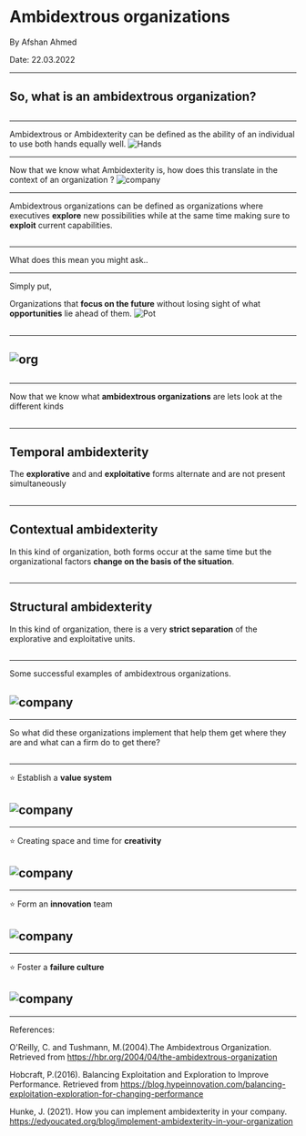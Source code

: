 # Ambidextrous organizations

By Afshan Ahmed

Date: 22.03.2022

<!-- .slide: data-background="./back.jpg" -->

---

## So, what is an ambidextrous organization?

## <!-- .slide: data-background="./back.jpg" -->

---

Ambidextrous or Ambidexterity can be defined as the ability of an individual to use both hands equally well.
![Hands](hands.jpeg)

 <!-- .slide: data-background="./back.jpg" -->

---

Now that we know what Ambidexterity is, how does this translate in the context of an organization ?
![company](handss.jpeg)

<!-- .slide: data-background="./back.jpg" -->

---

Ambidextrous organizations can be defined as organizations where executives **explore** new possibilities while at the same time making sure to **exploit** current capabilities.

## <!-- .slide: data-background="./back.jpg" -->

---

What does this mean you might ask..

<!-- .slide: data-background="./back.jpg" -->

---

Simply put,

Organizations that **focus on the future** without losing sight of what **opportunities** lie ahead of them.
![Pot](potofgold.jpeg)

## <!-- .slide: data-background="./back.jpg" -->

---

## ![org](table.jpeg)

## <!-- .slide: data-background="./back.jpg" -->

---

Now that we know what **ambidextrous organizations** are lets look at the different kinds

## <!-- .slide: data-background="./back.jpg" -->

---

## Temporal ambidexterity

The **explorative** and and **exploitative** forms alternate and are not present simultaneously

## <!-- .slide: data-background="./back.jpg" -->

---

## Contextual ambidexterity

In this kind of organization, both forms occur at the same time but the organizational factors **change on the basis of the situation**.

## <!-- .slide: data-background="./back.jpg" -->

---

## Structural ambidexterity

In this kind of organization, there is a very **strict separation** of the explorative and exploitative units.

## <!-- .slide: data-background="./back.jpg" -->

---

Some successful examples of ambidextrous organizations.

<!-- .slide: data-background="./back.jpg" -->

## ![company](companies.jpeg)

---

So what did these organizations implement that help them get where they are and what can a firm do to get there?

## <!-- .slide: data-background="./back.jpg" -->

---

⭐ Establish a **value system**

<!-- .slide: data-background="./back.jpg" -->

## ![company](valuesystem.jpeg)

---

⭐ Creating space and time for **creativity**

<!-- .slide: data-background="./back.jpg" -->

## ![company](create.jpeg)

---

⭐ Form an **innovation** team

<!-- .slide: data-background="./back.jpg" -->

## ![company](innovation.jpeg)

---

⭐ Foster a **failure culture**

<!-- .slide: data-background="./back.jpg" -->

## ![company](failcult.jpeg)

---

References:

O'Reilly, C. and Tushmann, M.(2004).The Ambidextrous Organization. Retrieved from https://hbr.org/2004/04/the-ambidextrous-organization

Hobcraft, P.(2016). Balancing Exploitation and Exploration to Improve Performance. Retrieved from https://blog.hypeinnovation.com/balancing-exploitation-exploration-for-changing-performance

Hunke, J. (2021). How you can implement ambidexterity in your company. https://edyoucated.org/blog/implement-ambidexterity-in-your-organization
